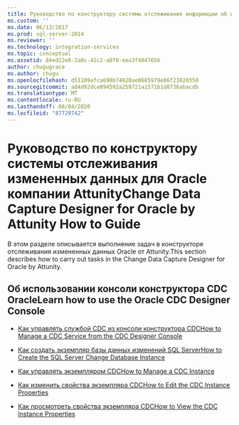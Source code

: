 ```yaml
---
title: Руководство по конструктору системы отслеживания информации об изменениях данных для Oracle компании Attunity | Документы Майкрософт
ms.custom: ''
ms.date: 06/13/2017
ms.prod: sql-server-2014
ms.reviewer: ''
ms.technology: integration-services
ms.topic: conceptual
ms.assetid: 84ed22e8-2a0c-41c2-a8f0-eea3f4047656
author: chugugrace
ms.author: chugu
ms.openlocfilehash: d51109afca690b74828ae0685979e86f21020350
ms.sourcegitcommit: ad4d92dce894592a259721a1571b1d8736abacdb
ms.translationtype: MT
ms.contentlocale: ru-RU
ms.lasthandoff: 08/04/2020
ms.locfileid: "87729742"
---
```

# <a name="change-data-capture-designer-for-oracle-by-attunity-how-to-guide"></a><span data-ttu-id="cfd1c-102">Руководство по конструктору системы отслеживания измененных данных для Oracle компании Attunity</span><span class="sxs-lookup"><span data-stu-id="cfd1c-102">Change Data Capture Designer for Oracle by Attunity How to Guide</span></span>
  <span data-ttu-id="cfd1c-103">В этом разделе описывается выполнение задач в конструкторе отслеживания измененных данных Oracle от Attunity.</span><span class="sxs-lookup"><span data-stu-id="cfd1c-103">This section describes how to carry out tasks in the Change Data Capture Designer for Oracle by Attunity.</span></span>  
  
## <a name="learn-how-to-use-the-oracle-cdc-designer-console"></a><span data-ttu-id="cfd1c-104">Об использовании консоли конструктора CDC Oracle</span><span class="sxs-lookup"><span data-stu-id="cfd1c-104">Learn how to use the Oracle CDC Designer Console</span></span>  
  
-   [<span data-ttu-id="cfd1c-105">Как управлять службой CDC из консоли конструктора CDC</span><span class="sxs-lookup"><span data-stu-id="cfd1c-105">How to Manage a CDC Service from the CDC Designer Console</span></span>](how-to-manage-a-cdc-service-from-the-cdc-designer-console.md)  
  
-   [<span data-ttu-id="cfd1c-106">Как создать экземпляр базы данных изменений SQL Server</span><span class="sxs-lookup"><span data-stu-id="cfd1c-106">How to Create the SQL Server Change Database Instance</span></span>](how-to-create-the-sql-server-change-database-instance.md)  
  
-   [<span data-ttu-id="cfd1c-107">Как управлять экземпляром CDC</span><span class="sxs-lookup"><span data-stu-id="cfd1c-107">How to Manage a CDC Instance</span></span>](manage-a-cdc-instance.md)  
  
-   [<span data-ttu-id="cfd1c-108">Как изменить свойства экземпляра CDC</span><span class="sxs-lookup"><span data-stu-id="cfd1c-108">How to Edit the CDC Instance Properties</span></span>](how-to-edit-the-cdc-instance-properties.md)  
  
-   [<span data-ttu-id="cfd1c-109">Как просмотреть свойства экземпляра CDC</span><span class="sxs-lookup"><span data-stu-id="cfd1c-109">How to View the CDC Instance Properties</span></span>](how-to-view-the-cdc-instance-properties.md)  
  
  
